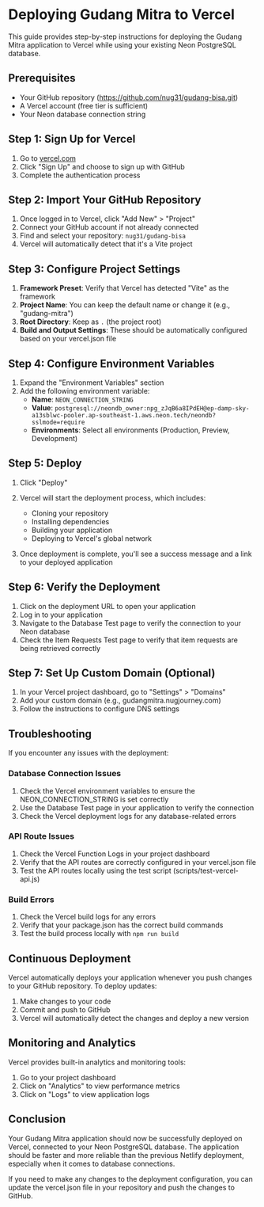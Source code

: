 # Deploying Gudang Mitra to Vercel

This guide provides step-by-step instructions for deploying the Gudang Mitra application to Vercel while using your existing Neon PostgreSQL database.

## Prerequisites

- Your GitHub repository (https://github.com/nug31/gudang-bisa.git)
- A Vercel account (free tier is sufficient)
- Your Neon database connection string

## Step 1: Sign Up for Vercel

1. Go to [vercel.com](https://vercel.com)
2. Click "Sign Up" and choose to sign up with GitHub
3. Complete the authentication process

## Step 2: Import Your GitHub Repository

1. Once logged in to Vercel, click "Add New" > "Project"
2. Connect your GitHub account if not already connected
3. Find and select your repository: `nug31/gudang-bisa`
4. Vercel will automatically detect that it's a Vite project

## Step 3: Configure Project Settings

1. **Framework Preset**: Verify that Vercel has detected "Vite" as the framework
2. **Project Name**: You can keep the default name or change it (e.g., "gudang-mitra")
3. **Root Directory**: Keep as `.` (the project root)
4. **Build and Output Settings**: These should be automatically configured based on your vercel.json file

## Step 4: Configure Environment Variables

1. Expand the "Environment Variables" section
2. Add the following environment variable:
   - **Name**: `NEON_CONNECTION_STRING`
   - **Value**: `postgresql://neondb_owner:npg_zJqB6a8IPdEH@ep-damp-sky-a13sblwc-pooler.ap-southeast-1.aws.neon.tech/neondb?sslmode=require`
   - **Environments**: Select all environments (Production, Preview, Development)

## Step 5: Deploy

1. Click "Deploy"
2. Vercel will start the deployment process, which includes:
   - Cloning your repository
   - Installing dependencies
   - Building your application
   - Deploying to Vercel's global network

3. Once deployment is complete, you'll see a success message and a link to your deployed application

## Step 6: Verify the Deployment

1. Click on the deployment URL to open your application
2. Log in to your application
3. Navigate to the Database Test page to verify the connection to your Neon database
4. Check the Item Requests Test page to verify that item requests are being retrieved correctly

## Step 7: Set Up Custom Domain (Optional)

1. In your Vercel project dashboard, go to "Settings" > "Domains"
2. Add your custom domain (e.g., gudangmitra.nugjourney.com)
3. Follow the instructions to configure DNS settings

## Troubleshooting

If you encounter any issues with the deployment:

### Database Connection Issues

1. Check the Vercel environment variables to ensure the NEON_CONNECTION_STRING is set correctly
2. Use the Database Test page in your application to verify the connection
3. Check the Vercel deployment logs for any database-related errors

### API Route Issues

1. Check the Vercel Function Logs in your project dashboard
2. Verify that the API routes are correctly configured in your vercel.json file
3. Test the API routes locally using the test script (scripts/test-vercel-api.js)

### Build Errors

1. Check the Vercel build logs for any errors
2. Verify that your package.json has the correct build commands
3. Test the build process locally with `npm run build`

## Continuous Deployment

Vercel automatically deploys your application whenever you push changes to your GitHub repository. To deploy updates:

1. Make changes to your code
2. Commit and push to GitHub
3. Vercel will automatically detect the changes and deploy a new version

## Monitoring and Analytics

Vercel provides built-in analytics and monitoring tools:

1. Go to your project dashboard
2. Click on "Analytics" to view performance metrics
3. Click on "Logs" to view application logs

## Conclusion

Your Gudang Mitra application should now be successfully deployed on Vercel, connected to your Neon PostgreSQL database. The application should be faster and more reliable than the previous Netlify deployment, especially when it comes to database connections.

If you need to make any changes to the deployment configuration, you can update the vercel.json file in your repository and push the changes to GitHub.
